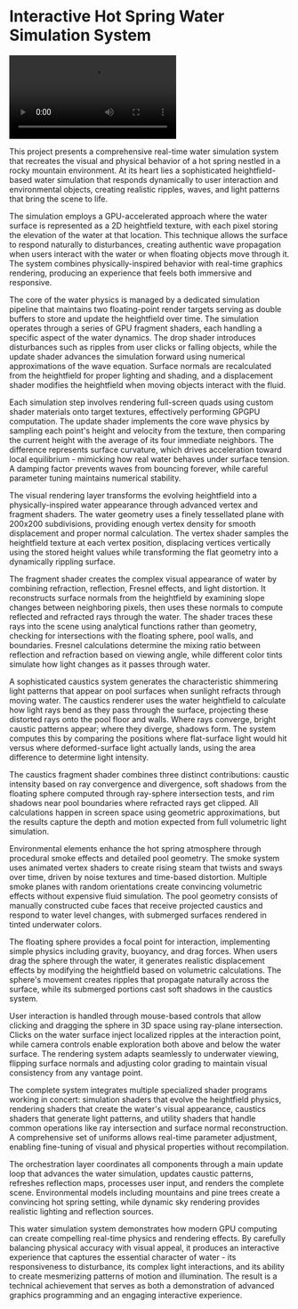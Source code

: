 # Interactive Hot Spring Water Simulation System

![showcase](/media/showcase.mp4)

This project presents a comprehensive real-time water simulation system that recreates the visual and physical behavior of a hot spring nestled in a rocky mountain environment. At its heart lies a sophisticated heightfield-based water simulation that responds dynamically to user interaction and environmental objects, creating realistic ripples, waves, and light patterns that bring the scene to life.

The simulation employs a GPU-accelerated approach where the water surface is represented as a 2D heightfield texture, with each pixel storing the elevation of the water at that location. This technique allows the surface to respond naturally to disturbances, creating authentic wave propagation when users interact with the water or when floating objects move through it. The system combines physically-inspired behavior with real-time graphics rendering, producing an experience that feels both immersive and responsive.

The core of the water physics is managed by a dedicated simulation pipeline that maintains two floating-point render targets serving as double buffers to store and update the heightfield over time. The simulation operates through a series of GPU fragment shaders, each handling a specific aspect of the water dynamics. The drop shader introduces disturbances such as ripples from user clicks or falling objects, while the update shader advances the simulation forward using numerical approximations of the wave equation. Surface normals are recalculated from the heightfield for proper lighting and shading, and a displacement shader modifies the heightfield when moving objects interact with the fluid.

Each simulation step involves rendering full-screen quads using custom shader materials onto target textures, effectively performing GPGPU computation. The update shader implements the core wave physics by sampling each point's height and velocity from the texture, then comparing the current height with the average of its four immediate neighbors. The difference represents surface curvature, which drives acceleration toward local equilibrium - mimicking how real water behaves under surface tension. A damping factor prevents waves from bouncing forever, while careful parameter tuning maintains numerical stability.

The visual rendering layer transforms the evolving heightfield into a physically-inspired water appearance through advanced vertex and fragment shaders. The water geometry uses a finely tessellated plane with 200x200 subdivisions, providing enough vertex density for smooth displacement and proper normal calculation. The vertex shader samples the heightfield texture at each vertex position, displacing vertices vertically using the stored height values while transforming the flat geometry into a dynamically rippling surface.

The fragment shader creates the complex visual appearance of water by combining refraction, reflection, Fresnel effects, and light distortion. It reconstructs surface normals from the heightfield by examining slope changes between neighboring pixels, then uses these normals to compute reflected and refracted rays through the water. The shader traces these rays into the scene using analytical functions rather than geometry, checking for intersections with the floating sphere, pool walls, and boundaries. Fresnel calculations determine the mixing ratio between reflection and refraction based on viewing angle, while different color tints simulate how light changes as it passes through water.

A sophisticated caustics system generates the characteristic shimmering light patterns that appear on pool surfaces when sunlight refracts through moving water. The caustics renderer uses the water heightfield to calculate how light rays bend as they pass through the surface, projecting these distorted rays onto the pool floor and walls. Where rays converge, bright caustic patterns appear; where they diverge, shadows form. The system computes this by comparing the positions where flat-surface light would hit versus where deformed-surface light actually lands, using the area difference to determine light intensity.

The caustics fragment shader combines three distinct contributions: caustic intensity based on ray convergence and divergence, soft shadows from the floating sphere computed through ray-sphere intersection tests, and rim shadows near pool boundaries where refracted rays get clipped. All calculations happen in screen space using geometric approximations, but the results capture the depth and motion expected from full volumetric light simulation.

Environmental elements enhance the hot spring atmosphere through procedural smoke effects and detailed pool geometry. The smoke system uses animated vertex shaders to create rising steam that twists and sways over time, driven by noise textures and time-based distortion. Multiple smoke planes with random orientations create convincing volumetric effects without expensive fluid simulation. The pool geometry consists of manually constructed cube faces that receive projected caustics and respond to water level changes, with submerged surfaces rendered in tinted underwater colors.

The floating sphere provides a focal point for interaction, implementing simple physics including gravity, buoyancy, and drag forces. When users drag the sphere through the water, it generates realistic displacement effects by modifying the heightfield based on volumetric calculations. The sphere's movement creates ripples that propagate naturally across the surface, while its submerged portions cast soft shadows in the caustics system.

User interaction is handled through mouse-based controls that allow clicking and dragging the sphere in 3D space using ray-plane intersection. Clicks on the water surface inject localized ripples at the interaction point, while camera controls enable exploration both above and below the water surface. The rendering system adapts seamlessly to underwater viewing, flipping surface normals and adjusting color grading to maintain visual consistency from any vantage point.

The complete system integrates multiple specialized shader programs working in concert: simulation shaders that evolve the heightfield physics, rendering shaders that create the water's visual appearance, caustics shaders that generate light patterns, and utility shaders that handle common operations like ray intersection and surface normal reconstruction. A comprehensive set of uniforms allows real-time parameter adjustment, enabling fine-tuning of visual and physical properties without recompilation.

The orchestration layer coordinates all components through a main update loop that advances the water simulation, updates caustic patterns, refreshes reflection maps, processes user input, and renders the complete scene. Environmental models including mountains and pine trees create a convincing hot spring setting, while dynamic sky rendering provides realistic lighting and reflection sources.

This water simulation system demonstrates how modern GPU computing can create compelling real-time physics and rendering effects. By carefully balancing physical accuracy with visual appeal, it produces an interactive experience that captures the essential character of water - its responsiveness to disturbance, its complex light interactions, and its ability to create mesmerizing patterns of motion and illumination. The result is a technical achievement that serves as both a demonstration of advanced graphics programming and an engaging interactive experience.

